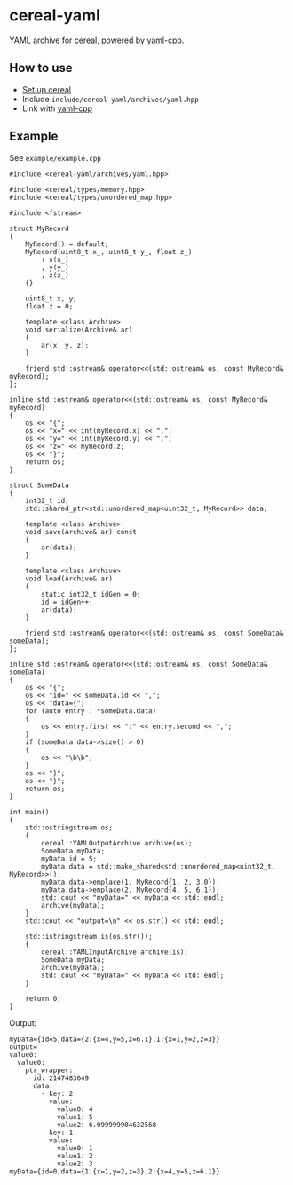 # cereal-yaml

YAML archive for [cereal](http://USCiLab.github.com/cereal), powered by [yaml-cpp](https://github.com/jbeder/yaml-cpp).

## How to use

* [Set up cereal](http://uscilab.github.io/cereal/quickstart.html)
* Include `include/cereal-yaml/archives/yaml.hpp`
* Link with [yaml-cpp](https://github.com/jbeder/yaml-cpp)

## Example

See `example/example.cpp`

    #include <cereal-yaml/archives/yaml.hpp>
    
    #include <cereal/types/memory.hpp>
    #include <cereal/types/unordered_map.hpp>
    
    #include <fstream>
    
    struct MyRecord
    {
        MyRecord() = default;
        MyRecord(uint8_t x_, uint8_t y_, float z_)
            : x(x_)
            , y(y_)
            , z(z_)
        {}
    
        uint8_t x, y;
        float z = 0;
    
        template <class Archive>
        void serialize(Archive& ar)
        {
            ar(x, y, z);
        }
    
        friend std::ostream& operator<<(std::ostream& os, const MyRecord& myRecord);
    };
    
    inline std::ostream& operator<<(std::ostream& os, const MyRecord& myRecord)
    {
        os << "{";
        os << "x=" << int(myRecord.x) << ",";
        os << "y=" << int(myRecord.y) << ",";
        os << "z=" << myRecord.z;
        os << "}";
        return os;
    }
    
    struct SomeData
    {
        int32_t id;
        std::shared_ptr<std::unordered_map<uint32_t, MyRecord>> data;
    
        template <class Archive>
        void save(Archive& ar) const
        {
            ar(data);
        }
    
        template <class Archive>
        void load(Archive& ar)
        {
            static int32_t idGen = 0;
            id = idGen++;
            ar(data);
        }
    
        friend std::ostream& operator<<(std::ostream& os, const SomeData& someData);
    };
    
    inline std::ostream& operator<<(std::ostream& os, const SomeData& someData)
    {
        os << "{";
        os << "id=" << someData.id << ",";
        os << "data={";
        for (auto entry : *someData.data)
        {
            os << entry.first << ":" << entry.second << ",";
        }
        if (someData.data->size() > 0)
        {
            os << "\b\b";
        }
        os << "}";
        os << "}";
        return os;
    }
    
    int main()
    {
        std::ostringstream os;
        {
            cereal::YAMLOutputArchive archive(os);
            SomeData myData;
            myData.id = 5;
            myData.data = std::make_shared<std::unordered_map<uint32_t, MyRecord>>();
            myData.data->emplace(1, MyRecord{1, 2, 3.0});
            myData.data->emplace(2, MyRecord{4, 5, 6.1});
            std::cout << "myData=" << myData << std::endl;
            archive(myData);
        }
        std::cout << "output=\n" << os.str() << std::endl;
    
        std::istringstream is(os.str());
        {
            cereal::YAMLInputArchive archive(is);
            SomeData myData;
            archive(myData);
            std::cout << "myData=" << myData << std::endl;
        }
    
        return 0;
    }

    
Output:

    myData={id=5,data={2:{x=4,y=5,z=6.1},1:{x=1,y=2,z=3}}
    output=
    value0:
      value0:
        ptr_wrapper:
          id: 2147483649
          data:
            - key: 2
              value:
                value0: 4
                value1: 5
                value2: 6.099999904632568
            - key: 1
              value:
                value0: 1
                value1: 2
                value2: 3
    myData={id=0,data={1:{x=1,y=2,z=3},2:{x=4,y=5,z=6.1}}

    